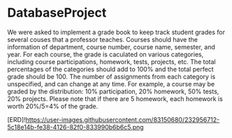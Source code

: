 # DatabaseProject


We were asked to implement a grade book to keep track student grades for several couses that a professor teaches. Courses should have the information of department, course number, course name, semester, and year.  For each course, the grade is caculated on various categories, including course participations, homework, tests, projects, etc.  The total percentages of the categories should add to 100% and the total perfect grade should be 100. The number of assignments from each category is unspecified, and can change at any time.  For example, a course may be graded by the distribution: 10% participation, 20% homework, 50% tests, 20% projects. Please note that if there are 5 homework, each homework is worth 20%/5=4% of the grade.


[ERD]!https://user-images.githubusercontent.com/83150680/232956712-5c18e14b-fe38-4126-82f0-833990b6b6c5.png
